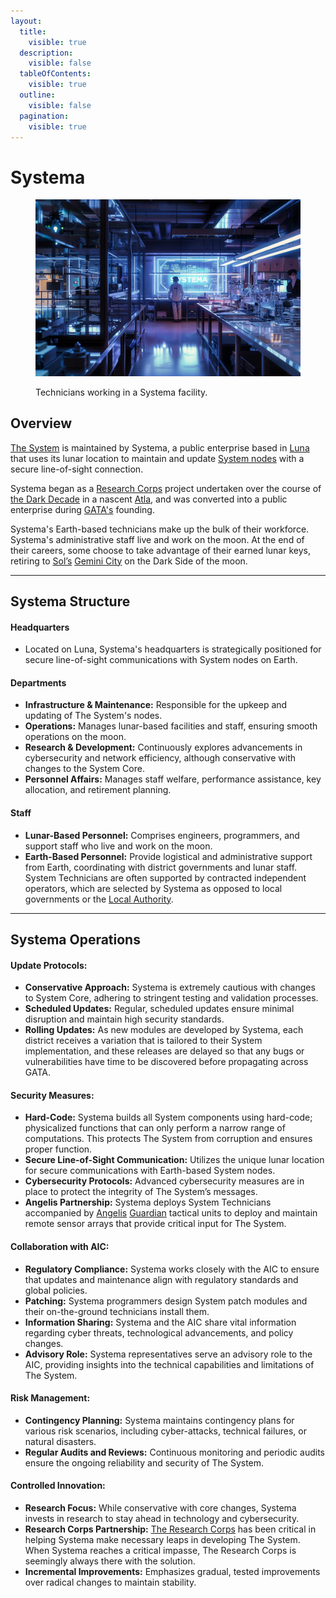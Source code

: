 ```yaml
---
layout:
  title:
    visible: true
  description:
    visible: false
  tableOfContents:
    visible: true
  outline:
    visible: false
  pagination:
    visible: true
---
```


# Systema

<figure><img src="../../../.gitbook/assets/systema.png" alt=""><figcaption><p>Technicians working in a Systema facility.</p></figcaption></figure>

## Overview

[The System](../politics/the-system.md) is maintained by Systema, a public enterprise based in [Luna](../key-locations/luna.md) that uses its lunar location to maintain and update [System nodes](../politics/the-system.md#system-nodes) with a secure line-of-sight connection.

Systema began as a [Research Corps](../../sol/institutions/the-research-corps.md) project undertaken over the course of [the Dark Decade](../../history/the-dark-decade.md) in a nascent [Atla](../key-locations/atla.md), and was converted into a public enterprise during [GATA's](../the-basics.md) founding.

Systema's Earth-based technicians make up the bulk of their workforce. Systema's administrative staff live and work on the moon. At the end of their careers, some choose to take advantage of their earned lunar keys, retiring to [Sol’s](../../sol/the-basics.md) [Gemini City](../../sol/key-locations/gemini.md) on the Dark Side of the moon.

***

## **Systema Structure**

#### **Headquarters**

* Located on Luna, Systema's headquarters is strategically positioned for secure line-of-sight communications with System nodes on Earth.

#### **Departments**

* **Infrastructure & Maintenance:** Responsible for the upkeep and updating of The System's nodes.
* **Operations:** Manages lunar-based facilities and staff, ensuring smooth operations on the moon.
* **Research & Development:** Continuously explores advancements in cybersecurity and network efficiency, although conservative with changes to the System Core.
* **Personnel Affairs:** Manages staff welfare, performance assistance, key allocation, and retirement planning.

#### **Staff**

* **Lunar-Based Personnel:** Comprises engineers, programmers, and support staff who live and work on the moon.
* **Earth-Based Personnel:** Provide logistical and administrative support from Earth, coordinating with district governments and lunar staff. System Technicians are often supported by contracted independent operators, which are selected by Systema as opposed to local governments or the [Local Authority](../law-and-order/local-authority.md).

***

## **Systema Operations**

#### **Update Protocols:**

* **Conservative Approach:** Systema is extremely cautious with changes to System Core, adhering to stringent testing and validation processes.
* **Scheduled Updates:** Regular, scheduled updates ensure minimal disruption and maintain high security standards.
* **Rolling Updates:** As new modules are developed by Systema, each district receives a variation that is tailored to their System implementation, and these releases are delayed so that any bugs or vulnerabilities have time to be discovered before propagating across GATA.

#### **Security Measures:**

* **Hard-Code:** Systema builds all System components using hard-code; physicalized functions that can only perform a narrow range of computations. This protects The System from corruption and ensures proper function.
* **Secure Line-of-Sight Communication:** Utilizes the unique lunar location for secure communications with Earth-based System nodes.
* **Cybersecurity Protocols:** Advanced cybersecurity measures are in place to protect the integrity of The System’s messages.
* **Angelis Partnership:** Systema deploys System Technicians accompanied by [Angelis](../military-and-defense/angelis.md) [Guardian](../military-and-defense/guardians.md) tactical units to deploy and maintain remote sensor arrays that provide critical input for The System.

#### **Collaboration with AIC:**

* **Regulatory Compliance:** Systema works closely with the AIC to ensure that updates and maintenance align with regulatory standards and global policies.
* **Patching:** Systema programmers design System patch modules and their on-the-ground technicians install them.
* **Information Sharing:** Systema and the AIC share vital information regarding cyber threats, technological advancements, and policy changes.
* **Advisory Role:** Systema representatives serve an advisory role to the AIC, providing insights into the technical capabilities and limitations of The System.

#### **Risk Management:**

* **Contingency Planning:** Systema maintains contingency plans for various risk scenarios, including cyber-attacks, technical failures, or natural disasters.
* **Regular Audits and Reviews:** Continuous monitoring and periodic audits ensure the ongoing reliability and security of The System.

#### **Controlled Innovation:**

* **Research Focus:** While conservative with core changes, Systema invests in research to stay ahead in technology and cybersecurity.
* **Research Corps Partnership:** [The Research Corps](../../sol/institutions/the-research-corps.md) has been critical in helping Systema make necessary leaps in developing The System. When Systema reaches a critical impasse, The Research Corps is seemingly always there with the solution.
* **Incremental Improvements:** Emphasizes gradual, tested improvements over radical changes to maintain stability.
